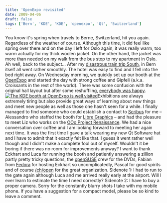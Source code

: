 ```yaml
---
title: 'OpenExpo revisited'
date: 2009-04-06
draft: false
tags: ['Bern', 'KDE', 'KDE', 'openexpo', 'Qt', 'Switzerland']
---
```


You know it's spring when travels to Berne, Switzerland, hit you again. Regardless of the weather of course. Although this time, it did feel like spring over there and on the day I left for Oslo again, it was really warm, too warm actually for my thick woolen jacket. On the other hand, the jacket was more than needed on my walk from the bus stop to my apartment in Oslo. Ah well, back to the subject... After my [disastrous train trip South](/kde/on-the-road-again/), in Bern itself all went rather smoothly. The hotel was easy to find and I fell into the bed right away. On Wednesday morning, we quickly set up our booth at the [OpenExpo](http://openexpo.ch) and started the day with strong coffee and Gipfeli (a.k.a. Croissants in the rest of the world). There was some confusion with the original hall layout but after some reshuffling, [everybody was happy](http://amarok.kde.org/blog/archives/990-A-Team-at-OpenExpo-2009,-Berne-Switzerland.html). [![](http://farm4.static.flickr.com/3351/3415586582_330914888a_m.jpg "The KDE booth at OpenExpo is well visited")](http://www.flickr.com/photos/troubalex/3415586582/ "OpenExpo von troubalex bei Flickr")Exhibitions are always extremely tiring but also provide great ways of learning about new things and meet new people as well as those one hasn't seen for a while. I finally managed to find someone who could establish a contact to [Scribus](http://www.scribus.net/) for me – Alessandro who staffed the booth for [Libre Graphics](http://libregraphics.org/) – and had the pleasure to meet Liz who works on the [OOo Project Renaissance](http://wiki.services.openoffice.org/wiki/Renaissance). We had a nice conversation over coffee and I am looking forward to meeting her again next time. It was the first time I gave a talk wearing my new Qt Software hat and I have to admit that it exactly felt like that. I guess it went rather well though and I didn't make a complete fool out of myself. Wouldn't it be boring if there was no room for improvements anyway? I want to thank Eckhart and Luca for running the booth and patiently answering a zillion partly pretty tricky questions, the [openSUSE](http://www.opensuse.org) crew for the DVDs, Fabian from [Fedora](http://fedora.org) for hosting Eckhart so uncomplicatedly, Pascal for good spirits and of course [/ch/open](http://www.ch-open.ch/) for the great organization. Sidenote 1: I had to run to the gate again although Luca and me arrived really early at the airport. Will I ever learn to estimate the time I need correctly? Sidenote 2: I have to buy a proper camera. Sorry for the constantly blurry shots I take with my mobile phone. If you have a suggestion for a compact model, please be so kind to leave a comment.